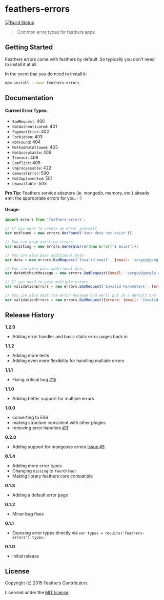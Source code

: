 # feathers-errors

[![Build Status](https://travis-ci.org/feathersjs/feathers-errors.png?branch=master)](https://travis-ci.org/feathersjs/feathers-errors)

> Common error types for feathers apps

## Getting Started

Feathers errors come with feathers by default. So typically you don't need to install it at all.

In the event that you do need to install it:

```bash
npm install --save feathers-errors
```

## Documentation

#### Current Error Types:

* `BadRequest`: 400
* `NotAuthenticated`: 401
* `PaymentError`: 402
* `Forbidden`: 403
* `NotFound`: 404
* `MethodNotAllowed`: 405
* `NotAcceptable`: 406
* `Timeout`: 408
* `Conflict`: 409
* `Unprocessable`: 422
* `GeneralError`: 500
* `NotImplemented`: 501
* `Unavailable`: 503

**Pro Tip:** Feathers service adapters (ie. mongodb, memory, etc.) already emit the appropriate errors for you. :-)

#### Usage:

```js
import errors from 'feathers-errors';

// If you were to create an error yourself.
var notFound = new errors.NotFound('User does not exist'));

// You can wrap existing errors
var existing = new errors.GeneralError(new Error('I exist'));

// You can also pass additional data
var data = new errors.BadRequest('Invalid email', {email: 'sergey@google.com'});

// You can also pass additional data
var dataWithoutMessage = new errors.BadRequest({email: 'sergey@google.com'});

// If you need to pass multiple errors
var validationErrors = new errors.BadRequest('Invalid Parameters', {errors: {email: 'Email already taken'} });

// You can also omit the error message and we'll put in a default one for you
var validationErrors = new errors.BadRequest({errors: {email: 'Invalid Email'} });
```

## Release History
__1.2.0__
- Adding error handler and basic static error pages back in

__1.1.2__
- Adding more tests
- Adding even more flexibility for handling multiple errors

__1.1.1__
- Fixing critical bug [#15](https://github.com/feathersjs/feathers-errors/issues/15)

__1.1.0__
- Adding better support for multiple errors

__1.0.0__
 - converting to ES6
 - making structure consistent with other plugins
 - removing error handlers [#11](https://github.com/feathersjs/feathers-errors/issues/11)

__0.2.0__

- Adding support for mongoose errors [Issue #5](https://github.com/feathersjs/feathers-errors/issues/5).

__0.1.4__

- Adding more error types
- Changing `missing` to `fourOhFour`
- Making library feathers core compatible

__0.1.3__

- Adding a default error page

__0.1.2__

- Minor bug fixes

__0.1.1__

- Exposing error types directly via `var types = require('feathers-errors').types;`

__0.1.0__

- Initial release

## License

Copyright (c) 2015 Feathers Contributors

Licensed under the [MIT license](LICENSE).
